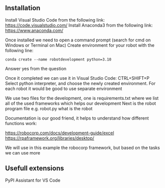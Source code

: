 ## Installation ##

Install Visual Studio Code from the following link: https://code.visualstudio.com/
Install Anaconda3 from the following link: https://www.anaconda.com/

Once installed we need to open a command prompt (search for cmd on Windows or Terminal on Mac)
Create environment for your robot with the following line:
    
    conda create --name robotdevelopment python=3.10

Answer yes from the question

Once it completed we can use it in Visual Studio Code:
CTRL+SHIFT+P
Select python interpreter, and choose the newly created environment. For each robot it would be good to use separate environment

We use two files for the development, one is requirements.txt where we list all of the used frameworks which helps our development
Next is the robot program file e.g. robot.py what is the robot 

Documentation is our good friend, it helps to understand how different functions work:

https://robocorp.com/docs/development-guide/excel
https://rpaframework.org/libraries/desktop/

We will use in this example the robocorp framework, but based on the tasks we can use more

## Usefull extensions ##
PyPI Assistant for VS Code